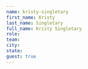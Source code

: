```yaml
---
name: kristy-singletary
first_name: Kristy
last_name: Singletary
full_name: Kristy Singletary
role:
team:
city:
state:
guest: true
---
```


